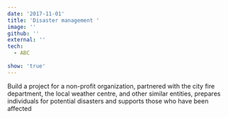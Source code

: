 ```yaml
---
date: '2017-11-01'
title: 'Disaster management '
image: ''
github: ''
external: ''
tech:
  - ABC
 
show: 'true'
---
```


Build a project for a non-profit organization, partnered with the city fire department, the local weather centre, and other similar entities, prepares individuals for potential disasters and supports those who have been affected
